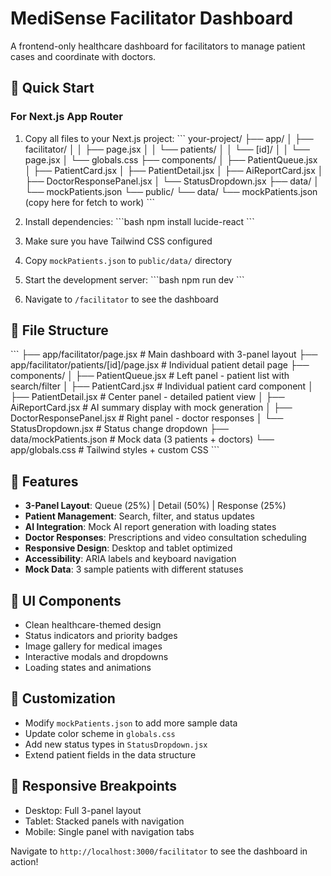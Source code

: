 # MediSense Facilitator Dashboard

A frontend-only healthcare dashboard for facilitators to manage patient cases and coordinate with doctors.

## 🚀 Quick Start

### For Next.js App Router

1. Copy all files to your Next.js project:
   \`\`\`
   your-project/
   ├── app/
   │   ├── facilitator/
   │   │   ├── page.jsx
   │   │   └── patients/
   │   │       └── [id]/
   │   │           └── page.jsx
   │   └── globals.css
   ├── components/
   │   ├── PatientQueue.jsx
   │   ├── PatientCard.jsx
   │   ├── PatientDetail.jsx
   │   ├── AiReportCard.jsx
   │   ├── DoctorResponsePanel.jsx
   │   └── StatusDropdown.jsx
   ├── data/
   │   └── mockPatients.json
   └── public/
       └── data/
           └── mockPatients.json (copy here for fetch to work)
   \`\`\`

2. Install dependencies:
   \`\`\`bash
   npm install lucide-react
   \`\`\`

3. Make sure you have Tailwind CSS configured

4. Copy `mockPatients.json` to `public/data/` directory

5. Start the development server:
   \`\`\`bash
   npm run dev
   \`\`\`

6. Navigate to `/facilitator` to see the dashboard

## 📁 File Structure

\`\`\`
├── app/facilitator/page.jsx              # Main dashboard with 3-panel layout
├── app/facilitator/patients/[id]/page.jsx # Individual patient detail page
├── components/
│   ├── PatientQueue.jsx                  # Left panel - patient list with search/filter
│   ├── PatientCard.jsx                   # Individual patient card component
│   ├── PatientDetail.jsx                 # Center panel - detailed patient view
│   ├── AiReportCard.jsx                  # AI summary display with mock generation
│   ├── DoctorResponsePanel.jsx           # Right panel - doctor responses
│   └── StatusDropdown.jsx                # Status change dropdown
├── data/mockPatients.json                # Mock data (3 patients + doctors)
└── app/globals.css                       # Tailwind styles + custom CSS
\`\`\`

## 🎯 Features

- **3-Panel Layout**: Queue (25%) | Detail (50%) | Response (25%)
- **Patient Management**: Search, filter, and status updates
- **AI Integration**: Mock AI report generation with loading states
- **Doctor Responses**: Prescriptions and video consultation scheduling
- **Responsive Design**: Desktop and tablet optimized
- **Accessibility**: ARIA labels and keyboard navigation
- **Mock Data**: 3 sample patients with different statuses

## 🎨 UI Components

- Clean healthcare-themed design
- Status indicators and priority badges
- Image gallery for medical images
- Interactive modals and dropdowns
- Loading states and animations

## 🔧 Customization

- Modify `mockPatients.json` to add more sample data
- Update color scheme in `globals.css`
- Add new status types in `StatusDropdown.jsx`
- Extend patient fields in the data structure

## 📱 Responsive Breakpoints

- Desktop: Full 3-panel layout
- Tablet: Stacked panels with navigation
- Mobile: Single panel with navigation tabs

Navigate to `http://localhost:3000/facilitator` to see the dashboard in action!
